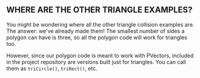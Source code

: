 ## WHERE ARE THE OTHER TRIANGLE EXAMPLES?  
You might be wondering where all the other triangle collision examples are. The answer: we've already made them! The smallest number of sides a polygon can have is three, so all the polygon code will work for triangles too.

However, since our polygon code is meant to work with PVectors, included in the project repository are versions built just for triangles. You can call them as `triCircle()`, `triRect()`, etc.
